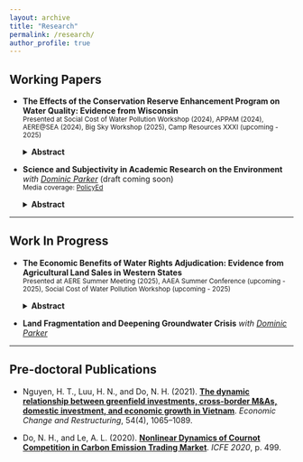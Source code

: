 ```yaml
---
layout: archive
title: "Research"
permalink: /research/
author_profile: true
---
```

## Working Papers

- **The Effects of the Conservation Reserve Enhancement Program on Water Quality: Evidence from Wisconsin**  
  <small>Presented at Social Cost of Water Pollution Workshop (2024), APPAM (2024), AERE@SEA (2024), Big Sky Workshop (2025), Camp Resources XXXI (upcoming - 2025)</small>  
  <details>
    <summary><strong>Abstract</strong></summary>
    <small>
      Non-point source pollution remains a leading cause of water quality issues in the U.S. Nearly half of the country's rivers and streams experience increasing levels of phosphorus and nitrogen, which poses significant threats to aquatic ecosystems and human health. Agriculture is the largest contributor to this pollution. As part of efforts to address this issue, the U.S. has invested billions of dollars annually in voluntary conservation programs that incentivize farmers to retire cropland, yet empirical evidence on their effectiveness in improving water quality remains limited. In this paper, I contribute to the understanding of the effectiveness of conservation programs by assessing the impacts of the Conservation Reserve Enhancement Program (CREP) on water quality in Wisconsin. Leveraging water quality measurements from over 14,000 monitoring stations and CREP contract data in Wisconsin during four decades (1980–2023), I employ a triple differences framework to estimate the effects of conservation on downstream water quality. Results show that CREP significantly reduces nitrate and ammonia concentrations downstream, indicating improved water quality, while effects on phosphorus are inconsistent. Legacy effects are observed for nitrate, whereas ammonia improvements are more localized. These findings offer additional empirical evidence on the environmental benefits of conservation programs and could help guide more targeted, effective strategies to mitigate nonpoint source pollution in the U.S.
    </small>
  </details>
  
- **Science and Subjectivity in Academic Research on the Environment** *with [Dominic Parker](https://aae.wisc.edu/dparker/)* (draft coming soon)  
  <small>Media coverage: [PolicyEd](https://www.policyed.org/policy-stories/climate-anxiety-and-objectivity-crisis/video)</small>  
  <details>
    <summary><strong>Abstract</strong></summary>
    <small>
      Objective science uncovers truths about environmental conditions, including those related to emissions trends, biodiversity loss, and climate change. When and why do scientists use subjective language to describe these conditions with bias, emotion, or advocacy? To shed light, we study determinants and trends in subjective language use within 180,000 journal articles published since 1990 in the science and social science fields. Using machine learning to label and score abstract wording by subjectivity, we find evidence that subjective language is more prevalent in articles focused on environmental topics. Among economic journals, subjective language is also increasing over time. After controlling for factors such as article age, author experience, number of authors, and journal quality, higher subjectivity scores associate positively with academic citations, particularly if the article is focused on an environmental topic. This finding suggests that subjective language may be rewarded in the academy.
    </small>
  </details>
---

## Work In Progress

- **The Economic Benefits of Water Rights Adjudication: Evidence from Agricultural Land Sales in Western States**  
  <small>Presented at AERE Summer Meeting (2025), AAEA Summer Conference (upcoming - 2025), Social Cost of Water Pollution Workshop (upcoming - 2025) </small>  
  <details>
    <summary><strong>Abstract</strong></summary>
    <small>
      Water is an essential but increasingly scarce resource, especially in the Western U.S., where climate change and institutional fragmentation make efficient water regulation challenging. Adjudication, a legal process to formalize and clarify water rights, has emerged as part of efforts to establish clearer and enforceable rights. Despite its potential economic and environmental benefits, empirical evidence of the impacts of water rights adjudication remains limited. In this paper, I examine the effects of irrigation water rights adjudication on agricultural land and rural home values in Idaho. Using a repeated sales sample and a newly compiled water rights dataset, I employ a hedonic pricing model to estimate capitalization effects of adjudicated appurtenant irrigation rights. The main findings show that adjudicated rights significantly increase land value. The treatment effect evaluated at the sample mean implies an increase in a parcel’s land value by $381 per acre. Moreover, adjudication effects are highly heterogeneous. I find that adjudication effects are larger for agricultural parcels with greater water rights allocation. In particular, downstream water users do not gain from adjudication, but holding senior water rights helps offset this disadvantage. These findings suggest that while adjudication can enhance the market value of water, it does not make all users better off, which raises distributional concerns that should be carefully considered in the design of future water policies.
    </small>
  </details>
  
- **Land Fragmentation and Deepening Groundwater Crisis** *with [Dominic Parker](https://aae.wisc.edu/dparker/)*

---

## Pre-doctoral Publications
- Nguyen, H. T., Luu, H. N., and Do, N. H. (2021). [**The dynamic relationship between greenfield investments, cross-border M&As, domestic investment, and economic growth in Vietnam**](https://link.springer.com/article/10.1007/s10644-020-09292-7). *Economic Change and Restructuring*, 54(4), 1065–1089.

- Do, N. H., and Le, A. L. (2020). [**Nonlinear Dynamics of Cournot Competition in Carbon Emission Trading Market**](https://www.researchgate.net/profile/Muhammad-Yousaf-49/publication/354144651_Improving_the_Quality_of_Health_Care_in_the_Czech_Republic/links/6127756638818c2eaf5f6e8b/Improving-the-Quality-of-Health-Care-in-the-Czech-Republic.pdf#page=512). *ICFE 2020*, p. 499.
